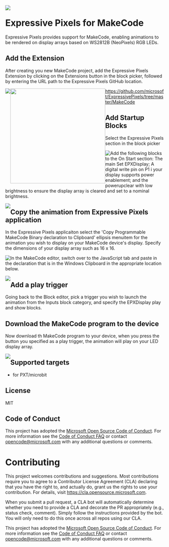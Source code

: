 <img src="https://github.com/microsoft/ExpressivePixels/blob/master/images/EPXGitHubLockup.png" style="float: left; margin-right: 10px;" />

# Expressive Pixels for MakeCode

Expressive Pixels provides support for MakeCode, enabling animations to be rendered on display arrays based on WS2812B (NeoPixels) RGB LEDs.

## Add the Extension

After creating you new MakeCode project, add the Expressive Pixels Extension by clicking on the Extensions button in the block picker, followed by entering the URL path to the Expressive Pixels GitHub location.

<img src="https://github.com/microsoft/ExpressivePixels/blob/master/images/Docs-MakeCode-Extension.png" style="float: left;" />
<img src="https://github.com/microsoft/ExpressivePixels/blob/master/images/Docs-MakeCode-ExtensionURL.png" style="float: left;"  width="300"/>

https://github.com/microsoft/ExpressivePixels/tree/master/MakeCode

## Add Startup Blocks

Select the Expressive Pixels section in the block picker

<img src="https://github.com/microsoft/ExpressivePixels/blob/master/images/Docs-MakeCode-EPXDisplay.png" style="float: left;" />

Add the following blocks to the On Start section: The main Set EPXDisplay; A digital write pin on P1 i your display supports power enablement; and the powerupclear with low brightness to ensure the display array is cleared and set to a nominal brightness.

<img src="https://github.com/microsoft/ExpressivePixels/blob/master/images/Docs-MakeCode-Startup.png" style="float: left;" />

## Copy the animation from Expressive Pixels application 

In the Expressive Pixels applicaiton select the 'Copy Programmable MakeCode Binary declaration to Clipboard' ellipsis menuitem for the animation you wish to display on your MakeCode device's display. Specify the dimensions of your display array such as 16 x 16.

In the MakeCode editor, switch over to the JavaScript tab <img src="https://github.com/microsoft/ExpressivePixels/blob/master/images/Docs-MakeCode-Javascript.png" style="float: left;" /> and paste in the declaration that is in the Windows Clipboard in the appropriate location below.

<img src="https://github.com/microsoft/ExpressivePixels/blob/master/images/Docs-MakeCode-JScript.png" style="float: left;" />

## Add a play trigger

Going back to the Block editor, pick a trigger you wish to launch the animation from the Inputs block category, and specify the EPXDisplay play and show blocks. 

## Download the MakeCode program to the device

Now download th MakeCode program to your device, when you press the button you specified as a play trigger, the animation will play on your LED display array. 

<img src="https://github.com/microsoft/ExpressivePixels/blob/master/images/Docs-MakeCode-Button.png" style="float: left;" />

## Supported targets

* for PXT/microbit

## License

MIT

## Code of Conduct

This project has adopted the [Microsoft Open Source Code of Conduct](https://opensource.microsoft.com/codeofconduct/). For more information see the [Code of Conduct FAQ](https://opensource.microsoft.com/codeofconduct/faq/) or contact [opencode@microsoft.com](mailto:opencode@microsoft.com) with any additional questions or comments.

# Contributing

This project welcomes contributions and suggestions.  Most contributions require you to agree to a
Contributor License Agreement (CLA) declaring that you have the right to, and actually do, grant us
the rights to use your contribution. For details, visit https://cla.opensource.microsoft.com.

When you submit a pull request, a CLA bot will automatically determine whether you need to provide
a CLA and decorate the PR appropriately (e.g., status check, comment). Simply follow the instructions
provided by the bot. You will only need to do this once across all repos using our CLA.

This project has adopted the [Microsoft Open Source Code of Conduct](https://opensource.microsoft.com/codeofconduct/).
For more information see the [Code of Conduct FAQ](https://opensource.microsoft.com/codeofconduct/faq/) or
contact [opencode@microsoft.com](mailto:opencode@microsoft.com) with any additional questions or comments.
